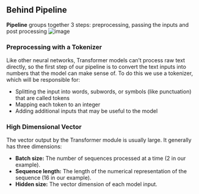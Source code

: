 ## Behind Pipeline
**Pipeline** groups together 3 steps: preprocessing, passing the inputs and post processing
![image](https://user-images.githubusercontent.com/62704162/179155373-f6612bbf-7af4-4dc7-b191-845f1193899b.png)

### Preprocessing with a Tokenizer
Like other neural networks, Transformer models can’t process raw text directly, so the first step of our pipeline is to convert the text inputs into numbers that the model can make sense of. To do this we use a tokenizer, which will be responsible for:

- Splitting the input into words, subwords, or symbols (like punctuation) that are called tokens
- Mapping each token to an integer
- Adding additional inputs that may be useful to the model

### High Dimensional Vector
The vector output by the Transformer module is usually large. It generally has three dimensions:

- **Batch size:** The number of sequences processed at a time (2 in our example).
- **Sequence length:** The length of the numerical representation of the sequence (16 in our example).
- **Hidden size:** The vector dimension of each model input.


